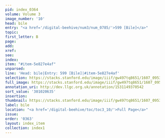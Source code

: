 ```yaml
---
pid: index_0364
volume: Volume 3
image_number: '10'
head: bile
entry: "<a href='/digital-beehive/num3/num_0785/'>599 [Bile]</a>"
topic:
first_letter: B
page:
add:
xref:
see:
index:
item: "#item-5e827e4af"
unparsed:
line: 'Head: bile|Entry: 599 [Bile]|#item-5e827e4af'
selection: https://stacks.stanford.edu/image/iiif/gw497tq8651/1607_0953/1084,635,329,125/full/0/default.jpg
full_image: https://stacks.stanford.edu/image/iiif/gw497tq8651/1607_0953/full/full/0/default.jpg
annotation_uri: http://dev.llgc.org.uk/annotation/1531149370542
sort_value: '301020635'
insertion:
thumbnail: https://stacks.stanford.edu/image/iiif/gw497tq8651/1607_0953/1084,635,329,125/150,/0/default.jpg
label: bile
location: "<a href='/digital-beehive/toc/toc3_10/'>Full Page</a>"
issue:
order: '0363'
layout: index_item
collection: index1
---
```

